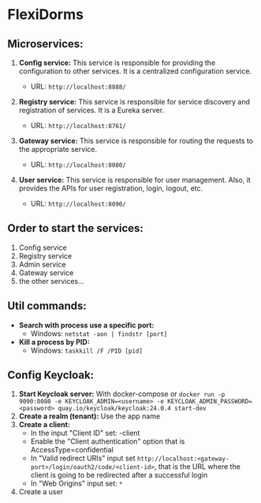 # FlexiDorms

## Microservices:
1. **Config service:** 
This service is responsible for providing the configuration to other services. It is a centralized configuration service.
    - URL: `http://localhost:8888/`

2. **Registry service:** 
This service is responsible for service discovery and registration of services. It is a Eureka server.
    - URL: `http://localhost:8761/`

3. **Gateway service:**
This service is responsible for routing the requests to the appropriate service.
    - URL: `http://localhost:8080/`

4. **User service:**
This service is responsible for user management. Also, it provides the APIs for user registration, login, logout, etc.
    - URL: `http://localhost:8090/`

## Order to start the services:
1. Config service
2. Registry service
3. Admin service
4. Gateway service
5. the other services...

## Util commands:
- **Search with process use a specific port:** 
    - Windows: `netstat -aon | findstr [port]`
- **Kill a process by PID:**
    - Windows: `taskkill /F /PID [pid]`

## Config Keycloak:
1. **Start Keycloak server:** With docker-compose or `docker run -p 9090:8080 -e KEYCLOAK_ADMIN=<username> -e KEYCLOAK_ADMIN_PASSWORD=<password> quay.io/keycloak/keycloak:24.0.4 start-dev`
2. **Create a realm (tenant):** Use the app name
3. **Create a client:** 
    - In the input "Client ID" set: <app-name>-client
    - Enable the "Client authentication" option that is AccessType=confidential
    - In "Valid redirect URIs" input set `http://localhost:<gateway-port>/login/oauth2/code/<client-id>`, that is the URL where the client is going to be redirected after a successful login
    - In "Web Origins" input set: `*`
4. Create a user

